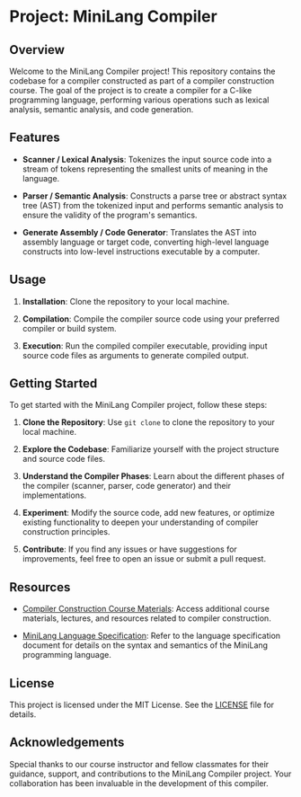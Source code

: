 # Project: MiniLang Compiler

## Overview

Welcome to the MiniLang Compiler project! This repository contains the codebase for a compiler constructed as part of a compiler construction course. The goal of the project is to create a compiler for a C-like programming language, performing various operations such as lexical analysis, semantic analysis, and code generation.

## Features

- **Scanner / Lexical Analysis**: Tokenizes the input source code into a stream of tokens representing the smallest units of meaning in the language.

- **Parser / Semantic Analysis**: Constructs a parse tree or abstract syntax tree (AST) from the tokenized input and performs semantic analysis to ensure the validity of the program's semantics.

- **Generate Assembly / Code Generator**: Translates the AST into assembly language or target code, converting high-level language constructs into low-level instructions executable by a computer.

## Usage

1. **Installation**: Clone the repository to your local machine.

2. **Compilation**: Compile the compiler source code using your preferred compiler or build system.

3. **Execution**: Run the compiled compiler executable, providing input source code files as arguments to generate compiled output.

## Getting Started

To get started with the MiniLang Compiler project, follow these steps:

1. **Clone the Repository**: Use `git clone` to clone the repository to your local machine.

2. **Explore the Codebase**: Familiarize yourself with the project structure and source code files.

3. **Understand the Compiler Phases**: Learn about the different phases of the compiler (scanner, parser, code generator) and their implementations.

4. **Experiment**: Modify the source code, add new features, or optimize existing functionality to deepen your understanding of compiler construction principles.

5. **Contribute**: If you find any issues or have suggestions for improvements, feel free to open an issue or submit a pull request.

## Resources

- [Compiler Construction Course Materials](https://example.com): Access additional course materials, lectures, and resources related to compiler construction.

- [MiniLang Language Specification](https://example.com): Refer to the language specification document for details on the syntax and semantics of the MiniLang programming language.

## License

This project is licensed under the MIT License. See the [LICENSE](LICENSE) file for details.

## Acknowledgements

Special thanks to our course instructor and fellow classmates for their guidance, support, and contributions to the MiniLang Compiler project. Your collaboration has been invaluable in the development of this compiler.
